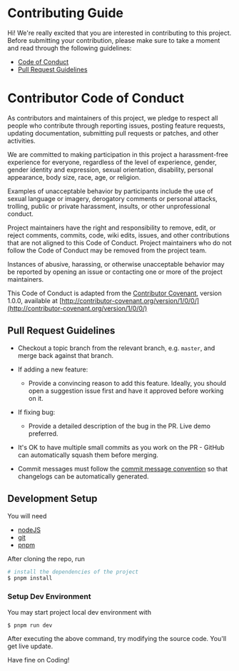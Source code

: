 # Contributing Guide

Hi! We're really excited that you are interested in contributing to this project. Before submitting your contribution, please make sure to take a moment and read through the following guidelines:

- [Code of Conduct](#CODE_OF_CONDUCT)
- [Pull Request Guidelines](#pull-request-guidelines)

# Contributor Code of Conduct

As contributors and maintainers of this project, we pledge to respect all people who contribute through reporting issues, posting feature requests, updating documentation, submitting pull requests or patches, and other activities.

We are committed to making participation in this project a harassment-free experience for everyone, regardless of the level of experience, gender, gender identity and expression, sexual orientation, disability, personal appearance, body size, race, age, or religion.

Examples of unacceptable behavior by participants include the use of sexual language or imagery, derogatory comments or personal attacks, trolling, public or private harassment, insults, or other unprofessional conduct.

Project maintainers have the right and responsibility to remove, edit, or reject comments, commits, code, wiki edits, issues, and other contributions that are not aligned to this Code of Conduct. Project maintainers who do not follow the Code of Conduct may be removed from the project team.

Instances of abusive, harassing, or otherwise unacceptable behavior may be reported by opening an issue or contacting one or more of the project maintainers.

This Code of Conduct is adapted from the [Contributor Covenant](http://contributor-covenant.org), version 1.0.0, available at [http://contributor-covenant.org/version/1/0/0/](http://contributor-covenant.org/version/1/0/0/)

## Pull Request Guidelines

- Checkout a topic branch from the relevant branch, e.g. `master`, and merge back against that branch.

- If adding a new feature:

  - Provide a convincing reason to add this feature. Ideally, you should open a suggestion issue first and have it approved before working on it.

- If fixing bug:

  - Provide a detailed description of the bug in the PR. Live demo preferred.

- It's OK to have multiple small commits as you work on the PR - GitHub can automatically squash them before merging.

- Commit messages must follow the [commit message convention](./commit-convention.md) so that changelogs can be automatically generated.

## Development Setup

You will need 

- [nodeJS](https://nodejs.org)
- [git](https://git-scm.com/)
- [pnpm](https://pnpm.io)

After cloning the repo, run

```bash
# install the dependencies of the project
$ pnpm install
```

### Setup Dev Environment
You may start project local dev environment with

```bash
$ pnpm run dev
```

After executing the above command, try modifying the source code. You'll get live update.

Have fine on Coding!